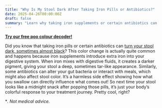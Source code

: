 ```yaml
---
title: "Why Is My Stool Dark After Taking Iron Pills or Antibiotics?"
date: 2025-04-26T00:00:00Z
draft: false
summary: "Learn why taking iron supplements or certain antibiotics can cause your stool to turn dark or black, and why it's usually a harmless side effect."
---
```


[**Try our free poo colour decoder!**](https://www.poopcolor.info)

Did you know that taking iron pills or certain antibiotics can [turn your stool dark, sometimes almost black](../black-or-tarry-stool-when-to-worry-2025-05-30)? This color change is actually quite common and happens because iron supplements introduce extra iron into your digestive system. When iron mixes with digestive fluids, it creates a darker pigment, giving your stool a deep, sometimes tar-like appearance. Similarly, some antibiotics can alter your gut bacteria or interact with meals, which might also affect stool color. It’s a harmless side effect showing how what you swallow can directly influence what comes out! So next time your stool looks like a midnight snack after popping those pills, it’s just your body’s colorful response to your treatment journey. Pretty cool, right?

**. Not medical advice.*
